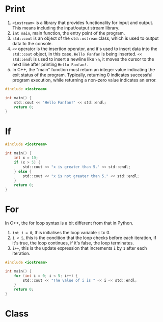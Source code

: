 # Print

1. `<iostream>` is a library that provides functionality for input and output. This means including the input/output stream library.
2. `int main`, main function, the entry point of the program.
3. `std::cout` is an object of the `std::ostream` class, which is used to output data to the console.
4. `<<` operator is the insertion operator, and it's used to insert data into the `std::cout` object, in this case, `Hello Fanfan` is being inserted. `<< std::endl` is used to insert a newline like `\n`, it moves the cursor to the next line after printing `Hello Fanfan!`.
5. In C++, the "main" function must return an integer value indicating the exit status of the program. Typically, returning 0 indicates successful program execution, while returning a non-zero value indicates an error.

```c
#include <iostream>

int main() { 
    std::cout << "Hello Fanfan!" << std::endl;
    return 0; 
}
```

# If 

```c
#include <iostream>

int main() {
    int x = 10;
    if (x > 5) {
        std::cout << "x is greater than 5." << std::endl;
    } else {
        std::cout << "x is not greater than 5." << std::endl;
    }
    return 0;
}
```



# For

In C++, the for loop syntax is a bit different from that in Python.
1. `int i = 0`, this initialises the loop variable `i` to 0.
2. `i < 5`, this is the condition that the loop checks before each iteration, if it's true, the loop continues, if it's false, the loop terminates.
3. `i++`, this is the update expression that increments `i` by `1` after each iteration.

```c
#include <iostream>

int main() {
    for (int i = 0; i < 5; i++) {
        std::cout << "The value of i is " << i << std::endl;
    }
    return 0;
}
```

# Class
